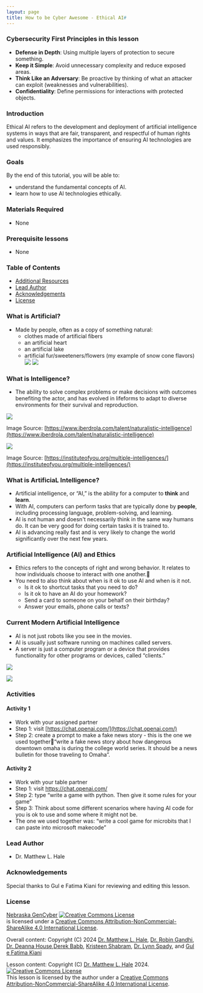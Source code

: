 ```yaml
---
layout: page
title: How to be Cyber Awesome - Ethical AI#
---
```


### Cybersecurity First Principles in this lesson

* __Defense in Depth__: Using multiple layers of protection to secure something.
* __Keep it Simple__: Avoid unnecessary complexity and reduce exposed areas.
* __Think Like an Adversary__: Be proactive by thinking of what an attacker can exploit (weaknesses and vulnerabilities).
* __Confidentiality__: Define permissions for interactions with protected objects.

### Introduction
Ethical AI refers to the development and deployment of artificial intelligence systems in ways that are fair, transparent, and respectful of human rights and values. It emphasizes the importance of ensuring AI technologies are used responsibly.

### Goals

By the end of this tutorial, you will be able to:
* understand the fundamental concepts of AI.
* learn how to use AI technologies ethically.

### Materials Required
* None

### Prerequisite lessons
- None

### Table of Contents


- [Additional Resources](#additional-resources)
- [Lead Author](#lead-author)
- [Acknowledgements](#acknowledgements)
- [License](#license)


### What is Artificial?
- Made by people, often as a copy of something natural:
    - clothes made of artificial fibers
    - an artificial heart
    - an artificial lake
    - artificial fur/sweeteners/flowers (my example of snow cone flavors)
![](e1.png)
![](e2.png)

### What is Intelligence?

- The ability to solve complex problems or make decisions with outcomes benefiting the actor, and has evolved in lifeforms to adapt to diverse environments for their survival and reproduction. 

![](e3.png)

Image Source: [https://www.iberdrola.com/talent/naturalistic-intelligence](https://www.iberdrola.com/talent/naturalistic-intelligence)

![](e4.png)

Image Source: [https://instituteofyou.org/multiple-intelligences/](https://instituteofyou.org/multiple-intelligences/)


### What is ArtificiaL Intelligence?
- Artificial intelligence, or “AI,” is the ability for a computer to **think** and **learn**.
- With AI, computers can perform tasks that are typically done by **people**, including processing language, problem-solving, and learning.
- AI is not human and doesn't necessarily think in the same way humans do. It can be very good for doing certain tasks it is trained to.
- AI is advancing really fast and is very likely to change the world significantly over the next few years.

### Artificial Intelligence (AI) and Ethics
- Ethics refers to the concepts of right and wrong behavior. It relates to how individuals choose to interact with one another.
- You need to also think about when is it ok to use AI and when is it not.
  -  Is it ok to shortcut tasks that you need to do? 
  -  Is it ok to have an AI do your homework? 
  -  Send a card to someone on your behalf on their birthday? 
  -  Answer your emails, phone calls or texts?

### Current Modern Artificial Intelligence
- AI is not just robots like you see in the movies. 
- AI is usually just software running on machines called servers.
- A server is just a computer program or a device that provides functionality for other programs or devices, called “clients.”

![](e5.png) 

![](e6.png)


### Activities

#### Activity 1
- Work with your assigned partner
- Step 1: visit [https://chat.openai.com/](https://chat.openai.com/) 
- Step 2: create a prompt to make a fake news story - this is the one we used together“write a fake news story about how dangerous downtown omaha is during the college world series. It should be a news bulletin for those traveling to Omaha”.


#### Activity 2
- Work with your table partner
- Step 1: visit https://chat.openai.com/ 
- Step 2: type “write a game with python. Then give it some rules for your game”
- Step 3: Think about some different scenarios where having AI code for you is ok to use and some where it might not be.
- The one we used together was: “write a cool game for microbits that I can paste into microsoft makecode”


### Lead Author

- Dr. Matthew L. Hale

### Acknowledgements

Special thanks to Gul e Fatima Kiani for reviewing and editing this lesson.

### License
[Nebraska GenCyber](https://www.nebraskagencyber.com) <a rel="license" href="http://creativecommons.org/licenses/by-nc-sa/4.0/"><img alt="Creative Commons License" style="border-width:0" src="https://i.creativecommons.org/l/by-nc-sa/4.0/88x31.png" /></a><br /> is licensed under a <a rel="license" href="http://creativecommons.org/licenses/by-nc-sa/4.0/">Creative Commons Attribution-NonCommercial-ShareAlike 4.0 International License</a>.

Overall content: Copyright (C) 2024  [Dr. Matthew L. Hale](http://faculty.ist.unomaha.edu/mhale/), [Dr. Robin Gandhi](http://faculty.ist.unomaha.edu/rgandhi/), [Dr. Deanna House](#),[Derek Babb](https://derekbabb.com/), [Kristeen Shabram](#), [Dr. Lynn Spady](#), and [Gul e Fatima Kiani](#)

Lesson content: Copyright (C) [Dr. Matthew L. Hale](http://faculty.ist.unomaha.edu/mhale/) 2024.  
<a rel="license" href="http://creativecommons.org/licenses/by-nc-sa/4.0/"><img alt="Creative Commons License" style="border-width:0" src="https://i.creativecommons.org/l/by-nc-sa/4.0/88x31.png" /></a><br /><span xmlns:dct="http://purl.org/dc/terms/" property="dct:title">This lesson</span> is licensed by the author under a <a rel="license" href="http://creativecommons.org/licenses/by-nc-sa/4.0/">Creative Commons Attribution-NonCommercial-ShareAlike 4.0 International License</a>.

